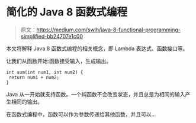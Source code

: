# 简化的 Java 8 函数式编程

> 原文：<https://medium.com/swlh/java-8-functional-programming-simplified-bb24707e1c00>

本文将解释 Java 8 函数式编程的相关概念，即 Lambda 表达式、函数接口等。

让我们从函数开始:函数接受输入，生成输出。

```
int sum(int num1, int num2) {
 return num1 + num2;
}
```

Java 从一开始就支持函数。一个纯函数不会改变状态，并且总是为相同的输入产生相同的输出。

在函数式编程中，函数可以作为参数传递给其他函数，并且可以…
